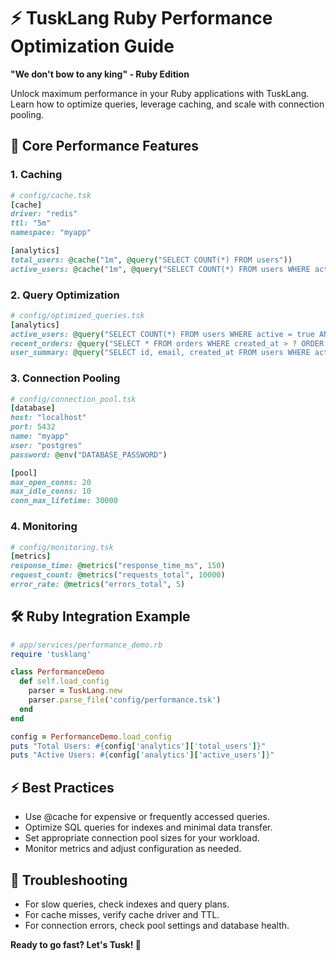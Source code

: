 # ⚡ TuskLang Ruby Performance Optimization Guide

**"We don't bow to any king" - Ruby Edition**

Unlock maximum performance in your Ruby applications with TuskLang. Learn how to optimize queries, leverage caching, and scale with connection pooling.

## 🚀 Core Performance Features

### 1. Caching
```ruby
# config/cache.tsk
[cache]
driver: "redis"
ttl: "5m"
namespace: "myapp"

[analytics]
total_users: @cache("1m", @query("SELECT COUNT(*) FROM users"))
active_users: @cache("1m", @query("SELECT COUNT(*) FROM users WHERE active = true"))
```

### 2. Query Optimization
```ruby
# config/optimized_queries.tsk
[analytics]
active_users: @query("SELECT COUNT(*) FROM users WHERE active = true AND last_login > ?", @date.subtract("30d"))
recent_orders: @query("SELECT * FROM orders WHERE created_at > ? ORDER BY created_at DESC LIMIT 100", @date.subtract("7d"))
user_summary: @query("SELECT id, email, created_at FROM users WHERE active = true")
```

### 3. Connection Pooling
```ruby
# config/connection_pool.tsk
[database]
host: "localhost"
port: 5432
name: "myapp"
user: "postgres"
password: @env("DATABASE_PASSWORD")

[pool]
max_open_conns: 20
max_idle_conns: 10
conn_max_lifetime: 30000
```

### 4. Monitoring
```ruby
# config/monitoring.tsk
[metrics]
response_time: @metrics("response_time_ms", 150)
request_count: @metrics("requests_total", 10000)
error_rate: @metrics("errors_total", 5)
```

## 🛠️ Ruby Integration Example
```ruby
# app/services/performance_demo.rb
require 'tusklang'

class PerformanceDemo
  def self.load_config
    parser = TuskLang.new
    parser.parse_file('config/performance.tsk')
  end
end

config = PerformanceDemo.load_config
puts "Total Users: #{config['analytics']['total_users']}"
puts "Active Users: #{config['analytics']['active_users']}"
```

## ⚡ Best Practices
- Use @cache for expensive or frequently accessed queries.
- Optimize SQL queries for indexes and minimal data transfer.
- Set appropriate connection pool sizes for your workload.
- Monitor metrics and adjust configuration as needed.

## 🚨 Troubleshooting
- For slow queries, check indexes and query plans.
- For cache misses, verify cache driver and TTL.
- For connection errors, check pool settings and database health.

**Ready to go fast? Let's Tusk! 🚀** 